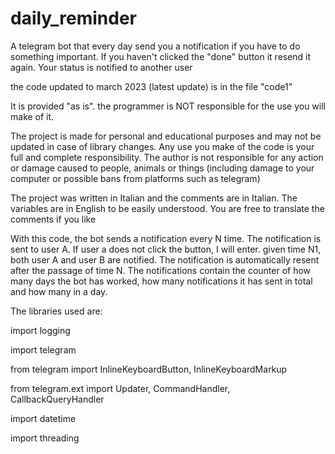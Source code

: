 # daily_reminder
A telegram bot that every day send you a notification if you have to do something important. If you haven't clicked the "done" button it resend it again. Your status is notified to another user

the code updated to march 2023 (latest update) is in the file "code1"

It is provided "as is". the programmer is NOT responsible for the use you will make of it.

The project is made for personal and educational purposes and may not be updated in case of library changes. Any use you make of the code is your full and complete responsibility. The author is not responsible for any action or damage caused to people, animals or things (including damage to your computer or possible bans from platforms such as telegram)

The project was written in Italian and the comments are in Italian. The variables are in English to be easily understood. You are free to translate the comments if you like

With this code, the bot sends a notification every N time. The notification is sent to user A. If user a does not click the button, I will enter. given time N1, both user A and user B are notified. The notification is automatically resent after the passage of time N. The notifications contain the counter of how many days the bot has worked, how many notifications it has sent in total and how many in a day.

The libraries used are:

import logging

import telegram

from telegram import InlineKeyboardButton, InlineKeyboardMarkup

from telegram.ext import Updater, CommandHandler, CallbackQueryHandler

import datetime

import threading
